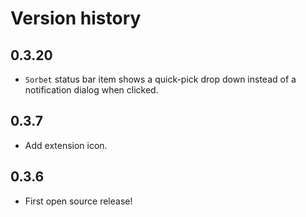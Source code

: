 # Version history
## 0.3.20
- `Sorbet` status bar item shows a quick-pick drop down instead of a notification dialog when clicked.

## 0.3.7

- Add extension icon.

## 0.3.6

- First open source release!
